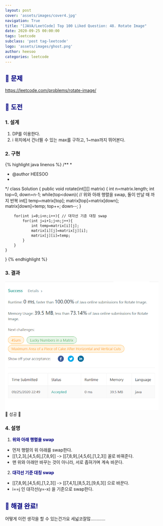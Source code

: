 ```yaml
---
layout: post
cover: 'assets/images/cover4.jpg'
navigation: True
title: "[JAVA/LeetCode] Top 100 Liked Question: 48. Rotate Image"
date: 2020-09-25 00:00:00
tags: leetcode
subclass: 'post tag-leetcode'
logo: 'assets/images/ghost.png'
author: heesoo
categories: leetcode
---
```

## <span style="color:navy">👀 문제</span>
<https://leetcode.com/problems/rotate-image/>

## <span style="color:navy">👊 도전</span>

### 1. 설계
1. DP를 이용한다.
2. i 위치에서 건너뛸 수 있는 max를 구하고, 1~max까지 뛰어본다.

### 2. 구현 
{% highlight java linenos %}
/**
 *
 * @author HEESOO
 *
 */
class Solution {
    public void rotate(int[][] matrix) {
        int n=matrix.length;
        int top=0, down=n-1;
        while(top<down){ // 위와 아래 행렬을 swap, 둘이 만날 때 까지 반복
            int[] temp=matrix[top];
            matrix[top]=matrix[down];
            matrix[down]=temp;
            top++;
            down--;
        }
        
        for(int i=0;i<n;i++){ // 대각선 기준 대칭 swap
            for(int j=i+1;j<n;j++){
                int temp=matrix[i][j];
                matrix[i][j]=matrix[j][i];
                matrix[j][i]=temp;
            }
        }
    }
}
{% endhighlight %}

### 3. 결과
![실행결과](./assets/images/200925_4.PNG)
🤟 성공 🤟   

### 4. 설명
1. **<span style="color:navy">위와 아래 행렬을 swap</span>**
- 먼저 행렬의 위 아래를 swap한다.
- [[1,2,3],[4,5,6],[7,8,9]] -> [[7,8,9],[4,5,6],[1,2,3]] 꼴로 바꿔준다.
- 맨 위와 아래만 바꾸는 것이 아니라, 서로 좁혀가며 계속 바꾼다.

2. **<span style="color:navy">대각선 기준 대칭 swap</span>**
- [[7,8,9],[4,5,6],[1,2,3]] -> [[7,4,1],[8,5,2],[9,6,3]] 으로 바꾼다.
- i==j 인 대각선(y=-x) 을 기준으로 swap한다.
  
## <span style="color:navy">👏 해결 완료!</span>
어떻게 이런 생각을 할 수 있는건가요 세넓코잘많............
